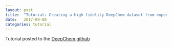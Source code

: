 ```yaml
---
layout: post
title:  "Tutorial: Creating a high fidelity DeepChem dataset from experimental data"
date:   2017-09-08
categories: tutorial
---
```


Tutorial posted to the [DeepChem github](https://github.com/deepchem/deepchem/blob/master/examples/notebooks/dataset_preparation.ipynb)
